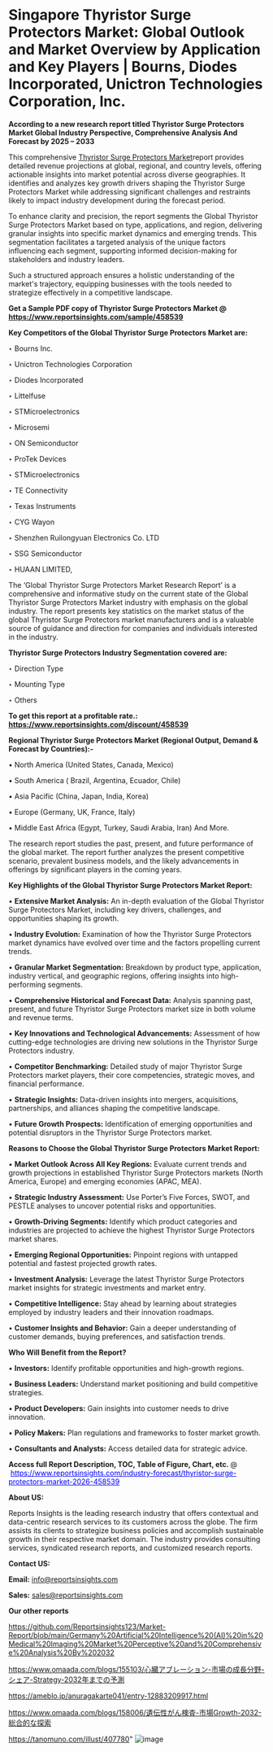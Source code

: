 # Singapore Thyristor Surge Protectors Market: Global Outlook and Market Overview by Application and Key Players | Bourns, Diodes Incorporated, Unictron Technologies Corporation, Inc.

<strong>According to a new research report titled Thyristor Surge Protectors Market Global Industry Perspective, Comprehensive Analysis And Forecast by 2025 – 2033</strong>

This comprehensive <a href=https://www.reportsinsights.com/sample/458539>Thyristor Surge Protectors Market</a>report provides detailed revenue projections at global, regional, and country levels, offering actionable insights into market potential across diverse geographies. It identifies and analyzes key growth drivers shaping the Thyristor Surge Protectors Market while addressing significant challenges and restraints likely to impact industry development during the forecast period.

To enhance clarity and precision, the report segments the Global Thyristor Surge Protectors Market based on type, applications, and region, delivering granular insights into specific market dynamics and emerging trends. This segmentation facilitates a targeted analysis of the unique factors influencing each segment, supporting informed decision-making for stakeholders and industry leaders.

Such a structured approach ensures a holistic understanding of the market's trajectory, equipping businesses with the tools needed to strategize effectively in a competitive landscape.

<strong>Get a Sample PDF copy of Thyristor Surge Protectors Market </strong><strong>@<a href=https://www.reportsinsights.com/sample/458539 style=color:#0000ff;> https://www.reportsinsights.com/sample/458539</a></strong></font>

<strong>Key Competitors of the Global Thyristor Surge Protectors Market are:</strong>

‣ Bourns Inc.

‣ Unictron Technologies Corporation

‣ Diodes Incorporated

‣ Littelfuse

‣ STMicroelectronics

‣ Microsemi

‣ ON Semiconductor

‣ ProTek Devices

‣ STMicroelectronics

‣ TE Connectivity

‣ Texas Instruments

‣ CYG Wayon

‣ Shenzhen Ruilongyuan Electronics Co. LTD

‣ SSG Semiconductor

‣ HUAAN LIMITED,

The ‘Global Thyristor Surge Protectors Market Research Report’ is a comprehensive and informative study on the current state of the Global Thyristor Surge Protectors Market industry with emphasis on the global industry. The report presents key statistics on the market status of the global Thyristor Surge Protectors market manufacturers and is a valuable source of guidance and direction for companies and individuals interested in the industry.

<strong>Thyristor Surge Protectors Industry Segmentation covered are:</strong>

‣ Direction Type

‣ Mounting Type

‣ Others

<strong>To get this report at a profitable rate.: <a href=https://www.reportsinsights.com/discount/458539 style=color:#0000ff;>https://www.reportsinsights.com/discount/458539</a></strong></font>

<strong>Regional Thyristor Surge Protectors Market (Regional Output, Demand &amp; Forecast by Countries):-</strong>

• North America (United States, Canada, Mexico)

• South America ( Brazil, Argentina, Ecuador, Chile)

• Asia Pacific (China, Japan, India, Korea)

• Europe (Germany, UK, France, Italy)

• Middle East Africa (Egypt, Turkey, Saudi Arabia, Iran) And More.

The research report studies the past, present, and future performance of the global market. The report further analyzes the present competitive scenario, prevalent business models, and the likely advancements in offerings by significant players in the coming years.

<strong>Key Highlights of the Global Thyristor Surge Protectors Market Report:</strong>

• <strong>Extensive Market Analysis:</strong> An in-depth evaluation of the Global Thyristor Surge Protectors Market, including key drivers, challenges, and opportunities shaping its growth.

• <strong>Industry Evolution:</strong> Examination of how the Thyristor Surge Protectors market dynamics have evolved over time and the factors propelling current trends.

• <strong>Granular Market Segmentation:</strong> Breakdown by product type, application, industry vertical, and geographic regions, offering insights into high-performing segments.

• <strong>Comprehensive Historical and Forecast Data:</strong> Analysis spanning past, present, and future Thyristor Surge Protectors market size in both volume and revenue terms.

• <strong>Key Innovations and Technological Advancements:</strong> Assessment of how cutting-edge technologies are driving new solutions in the Thyristor Surge Protectors industry.

• <strong>Competitor Benchmarking:</strong> Detailed study of major Thyristor Surge Protectors market players, their core competencies, strategic moves, and financial performance.

• <strong>Strategic Insights:</strong> Data-driven insights into mergers, acquisitions, partnerships, and alliances shaping the competitive landscape.

• <strong>Future Growth Prospects:</strong> Identification of emerging opportunities and potential disruptors in the Thyristor Surge Protectors market.

<strong>Reasons to Choose the Global Thyristor Surge Protectors Market Report:</strong>

• <strong>Market Outlook Across All Key Regions:</strong> Evaluate current trends and growth projections in established Thyristor Surge Protectors markets (North America, Europe) and emerging economies (APAC, MEA).

• <strong>Strategic Industry Assessment:</strong> Use Porter’s Five Forces, SWOT, and PESTLE analyses to uncover potential risks and opportunities.

• <strong>Growth-Driving Segments:</strong> Identify which product categories and industries are projected to achieve the highest Thyristor Surge Protectors market shares.

• <strong>Emerging Regional Opportunities:</strong> Pinpoint regions with untapped potential and fastest projected growth rates.

• <strong>Investment Analysis:</strong> Leverage the latest Thyristor Surge Protectors market insights for strategic investments and market entry.

• <strong>Competitive Intelligence:</strong> Stay ahead by learning about strategies employed by industry leaders and their innovation roadmaps.

• <strong>Customer Insights and Behavior:</strong> Gain a deeper understanding of customer demands, buying preferences, and satisfaction trends.

<strong>Who Will Benefit from the Report?</strong>

• <strong>Investors:</strong> Identify profitable opportunities and high-growth regions.

• <strong>Business Leaders:</strong> Understand market positioning and build competitive strategies.

• <strong>Product Developers:</strong> Gain insights into customer needs to drive innovation.

• <strong>Policy Makers:</strong> Plan regulations and frameworks to foster market growth.

• <strong>Consultants and Analysts:</strong> Access detailed data for strategic advice.
</ul>
<strong>Access full Report Description, TOC, Table of Figure, Chart, etc. </strong>@  <a href=https://www.reportsinsights.com/industry-forecast/thyristor-surge-protectors-market-2026-458539 style=color:#0000ff;>https://www.reportsinsights.com/industry-forecast/thyristor-surge-protectors-market-2026-458539</a></font>

<strong><strong>About US</strong>:</strong>

Reports Insights is the leading research industry that offers contextual and data-centric research services to its customers across the globe. The firm assists its clients to strategize business policies and accomplish sustainable growth in their respective market domain. The industry provides consulting services, syndicated research reports, and customized research reports.

<strong>Contact US:</strong>

<p class=""""><b>Email:</b> <a href=mailto:info@reportsinsights.com>info@reportsinsights.com</a></p>
<p class=""""><b>Sales:</b> <a href=mailto:sales@reportsinsights.com>sales@reportsinsights.com</a></p>

<strong>Our other reports</strong>

<a href=https://github.com/Reportsinsights123/Market-Report/blob/main/Germany%20Artificial%20Intelligence%20(AI)%20in%20Medical%20Imaging%20Market%20Perceptive%20and%20Comprehensive%20Analysis%20By%202032>https://github.com/Reportsinsights123/Market-Report/blob/main/Germany%20Artificial%20Intelligence%20(AI)%20in%20Medical%20Imaging%20Market%20Perceptive%20and%20Comprehensive%20Analysis%20By%202032</a>

<a href=https://www.omaada.com/blogs/155103/心臓アブレーション-市場の成長分野-シェア-Strategy-2032年までの予測>https://www.omaada.com/blogs/155103/心臓アブレーション-市場の成長分野-シェア-Strategy-2032年までの予測</a>

<a href=https://ameblo.jp/anuragakarte041/entry-12883209917.html>https://ameblo.jp/anuragakarte041/entry-12883209917.html</a>

<a href=https://www.omaada.com/blogs/158006/遺伝性がん検査-市場Growth-2032-総合的な探索>https://www.omaada.com/blogs/158006/遺伝性がん検査-市場Growth-2032-総合的な探索</a>

<a href=https://tanomuno.com/illust/407780>https://tanomuno.com/illust/407780</a>"
![image](https://github.com/user-attachments/assets/3c81915c-ac53-4a68-9c21-9d8714284c26)
